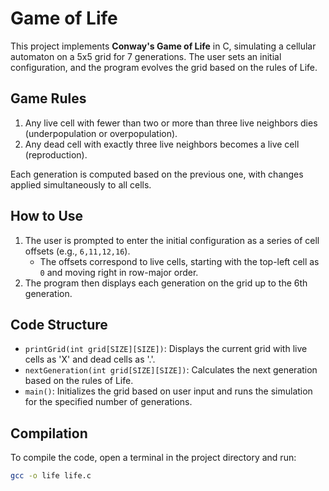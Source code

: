 # Game of Life

This project implements **Conway's Game of Life** in C, simulating a cellular automaton on a 5x5 grid for 7 generations. The user sets an initial configuration, and the program evolves the grid based on the rules of Life.

## Game Rules
1. Any live cell with fewer than two or more than three live neighbors dies (underpopulation or overpopulation).
2. Any dead cell with exactly three live neighbors becomes a live cell (reproduction).

Each generation is computed based on the previous one, with changes applied simultaneously to all cells.

## How to Use
1. The user is prompted to enter the initial configuration as a series of cell offsets (e.g., `6,11,12,16`).
   - The offsets correspond to live cells, starting with the top-left cell as `0` and moving right in row-major order.
2. The program then displays each generation on the grid up to the 6th generation.

## Code Structure
- `printGrid(int grid[SIZE][SIZE])`: Displays the current grid with live cells as 'X' and dead cells as '.'.
- `nextGeneration(int grid[SIZE][SIZE])`: Calculates the next generation based on the rules of Life.
- `main()`: Initializes the grid based on user input and runs the simulation for the specified number of generations.

## Compilation
To compile the code, open a terminal in the project directory and run:
```bash
gcc -o life life.c
